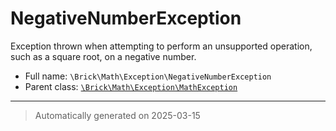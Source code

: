 
# NegativeNumberException

Exception thrown when attempting to perform an unsupported operation, such as a square root, on a negative number.



* Full name: `\Brick\Math\Exception\NegativeNumberException`
* Parent class: [`\Brick\Math\Exception\MathException`](./MathException.md)






***
> Automatically generated on 2025-03-15
